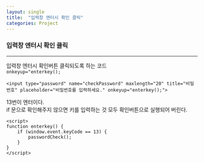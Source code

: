 ```yaml
---
layout: single
title:  "입력창 엔터시 확인 클릭"
categories: Project
---
```

### 입력창 엔터시 확인 클릭
***
입력창 엔터시 확인버튼 클릭되도록 하는 코드  
`onkeyup="enterkey();`  
```
<input type="password" name="checkPassword" maxlength="20" title="비밀번호" placeholder="비밀번호를 입력하세요." onkeyup="enterkey();">  
```

13번이 엔터이다.  
if 문으로 확인해주지 않으면 키를 입력하는 것 모두 확인버튼으로 실행되어 버린다.  
```
<script>
function enterkey() {
    if (window.event.keyCode == 13) { 
    	passwordCheck();
    }
}
</script>
```
